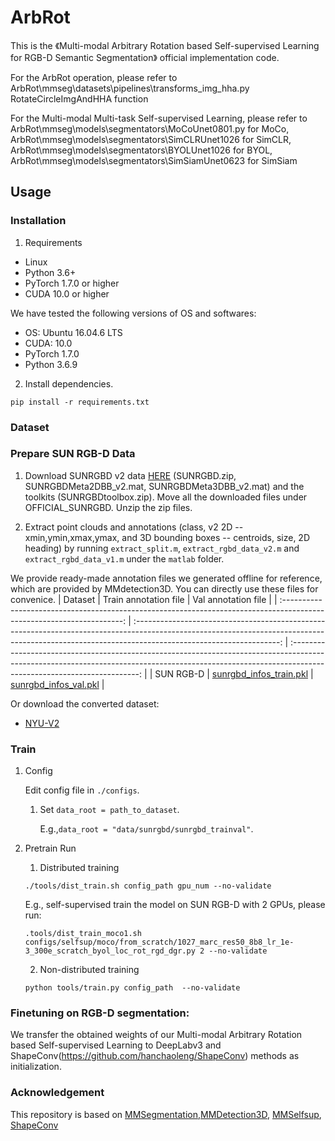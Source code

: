 # ArbRot

This is the 《Multi-modal Arbitrary Rotation based Self-supervised Learning for RGB-D Semantic Segmentation》 official implementation code.

For the ArbRot operation, please refer to ArbRot\mmseg\datasets\pipelines\transforms_img_hha.py RotateCircleImgAndHHA function

For the Multi-modal Multi-task Self-supervised Learning, please refer to 
ArbRot\mmseg\models\segmentators\MoCoUnet0801.py for MoCo,  
ArbRot\mmseg\models\segmentators\SimCLRUnet1026 for SimCLR,
ArbRot\mmseg\models\segmentators\BYOLUnet1026 for BYOL,
ArbRot\mmseg\models\segmentators\SimSiamUnet0623 for SimSiam

## Usage
### Installation
1. Requirements

- Linux
- Python 3.6+
- PyTorch 1.7.0 or higher
- CUDA 10.0 or higher

We have tested the following versions of OS and softwares:

- OS: Ubuntu 16.04.6 LTS
- CUDA: 10.0
- PyTorch 1.7.0
- Python 3.6.9

2. Install dependencies.
```shell
pip install -r requirements.txt
```
### Dataset
### Prepare SUN RGB-D Data

1. Download SUNRGBD v2 data [HERE](http://rgbd.cs.princeton.edu/data/) (SUNRGBD.zip, SUNRGBDMeta2DBB_v2.mat, SUNRGBDMeta3DBB_v2.mat) and the toolkits (SUNRGBDtoolbox.zip). Move all the downloaded files under OFFICIAL_SUNRGBD. Unzip the zip files.

2. Extract point clouds and annotations (class, v2 2D -- xmin,ymin,xmax,ymax, and 3D bounding boxes -- centroids, size, 2D heading) by running `extract_split.m`, `extract_rgbd_data_v2.m` and `extract_rgbd_data_v1.m` under the `matlab` folder.

We provide ready-made annotation files we generated offline for reference, which are provided by MMdetection3D. You can directly use these files for convenice.
|                                                        Dataset                                                         |                                                                                                           Train annotation file                                                                    |                                                                                                        Val annotation file                                                                             |
| :--------------------------------------------------------------------------------------------------------------------: | :------------------------------------------------------------------------------------------------------------------------------------------------------------------------------------------------: | :----------------------------------------------------------------------------------------------------------------------------------------------------------------------------------------------------: |
|                                                       SUN RGB-D                                                        |                                                               [sunrgbd_infos_train.pkl](https://download.openmmlab.com/mmdetection3d/data/sunrgbd/sunrgbd_infos_train.pkl)                         |                                             [sunrgbd_infos_val.pkl](https://download.openmmlab.com/mmdetection3d/data/sunrgbd/sunrgbd_infos_val.pkl)                                                   |      


Or download the converted dataset:
- [NYU-V2](https://drive.google.com/file/d/1VrRoWSxMkeJNSM12woiZEG_tN-N8ckj7/view?usp=sharing)


### Train
1. Config

    Edit config file in `./configs`.

   1. Set `data_root = path_to_dataset`. 
      
      E.g.,`data_root = "data/sunrgbd/sunrgbd_trainval"`.

2. Pretrain Run
    1. Distributed training
    ```shell
    ./tools/dist_train.sh config_path gpu_num --no-validate
    ```
    E.g., self-supervised train the model on SUN RGB-D with 2 GPUs, please run:
    ```shell
    .tools/dist_train_moco1.sh configs/selfsup/moco/from_scratch/1027_marc_res50_8b8_lr_1e-3_300e_scratch_byol_loc_rot_rgd_dgr.py 2 --no-validate
    ``` 
   2. Non-distributed training
    ```shell
    python tools/train.py config_path  --no-validate
    ```

### Finetuning on RGB-D segmentation:
We transfer the obtained weights of our Multi-modal Arbitrary Rotation based Self-supervised Learning to DeepLabv3 and ShapeConv(https://github.com/hanchaoleng/ShapeConv) methods as initialization.


### Acknowledgement

This repository is based on [MMSegmentation](https://github.com/open-mmlab/mmsegmentation),[MMDetection3D](https://github.com/open-mmlab/mmdetection3d), [MMSelfsup](https://github.com/open-mmlab/mmselfsup), [ShapeConv](https://github.com/hanchaoleng/ShapeConv)
